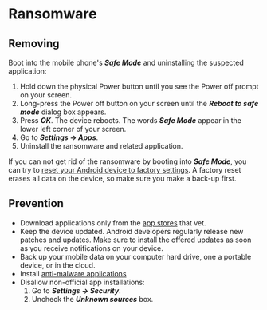 # Ransomware

## Removing

Boot into the mobile phone's ***Safe Mode*** and uninstalling the suspected application:

1. Hold down the physical Power button until you see the Power off prompt on your screen.
2. Long-press the Power off button on your screen until the ***Reboot to safe mode*** dialog box appears.
3. Press ***OK***. The device reboots. The words ***Safe Mode*** appear in the lower left corner of your screen.
4. Go to ***Settings -> Apps***. 
5. Uninstall the ransomware and related application. 

If you can not get rid of the ransomware by booting into ***Safe Mode***, you can try to [reset your Android device to factory settings](https://support.google.com/android/answer/6088915). A factory reset erases all data on the device, so make sure you make a back-up first.

## Prevention

* Download applications only from the [app stores](../services/app-stores.md) that vet.
* Keep the device updated. Android developers regularly release new patches and updates. Make sure to install the offered updates as soon as you receive notifications on your device. 
* Back up your mobile data on your computer hard drive, one a portable device, or in the cloud. 
* Install [anti-malware applications](scanner.md)
* Disallow non-official app installations:
  1. Go to ***Settings -> Security***. 
  2. Uncheck the ***Unknown sources*** box. 

